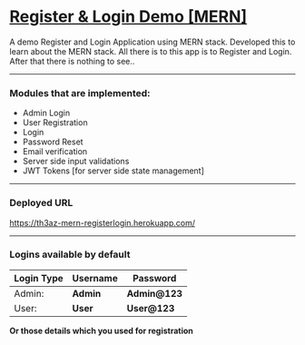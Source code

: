 # [Register & Login Demo [MERN]](https://th3az-mern-registerlogin.herokuapp.com/)
A demo Register and Login Application using MERN stack.
Developed this to learn about the MERN stack.
All there is to this app is to Register and Login.
After that there is nothing to see..

---

### Modules that are implemented:
 - Admin Login
 - User Registration
 - Login
 - Password Reset
 - Email verification
 - Server side input validations
 - JWT Tokens [for server side state management]

---

### Deployed URL
https://th3az-mern-registerlogin.herokuapp.com/

---

### Logins available by default
|Login Type|Username|Password|
|---|---|---|
|Admin: |**Admin**|**Admin@123** |
|User: |**User**|**User@123**|

**Or those details which you used for registration**

